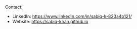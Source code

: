 <!--README as of 10/09/2022-->
Contact:  
- LinkedIn: https://www.linkedin.com/in/sabiq-k-823a4b121/
- Website: https://sabiq-khan.github.io
